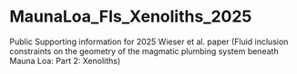 # MaunaLoa_FIs_Xenoliths_2025
 Public Supporting information for 2025 Wieser et al. paper (Fluid inclusion constraints on the geometry of the magmatic plumbing system beneath Mauna Loa: Part 2: Xenoliths)
